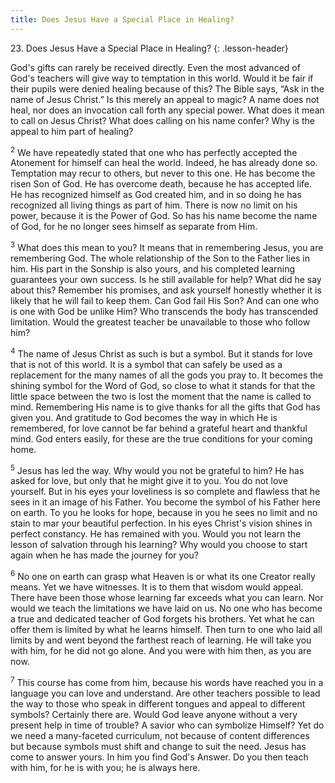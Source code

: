 ```yaml
---
title: Does Jesus Have a Special Place in Healing?
---
```


23\. Does Jesus Have a Special Place in Healing?
{: .lesson-header}

God's gifts can rarely be received directly. Even the most advanced of
God's teachers will give way to temptation in this world. Would it be
fair if their pupils were denied healing because of this? The Bible
says, “Ask in the name of Jesus Christ.” Is this merely an appeal to
magic? A name does not heal, nor does an invocation call forth any
special power. What does it mean to call on Jesus Christ? What does
calling on his name confer? Why is the appeal to him part of healing?

<sup>2</sup> We have repeatedly stated that one who has perfectly
accepted the Atonement for himself can heal the world. Indeed, he has
already done so. Temptation may recur to others, but never to this one.
He has become the risen Son of God. He has overcome death, because he
has accepted life. He has recognized himself as God created him, and in
so doing he has recognized all living things as part of him. There is
now no limit on his power, because it is the Power of God. So has his
name become the name of God, for he no longer sees himself as separate
from Him.

<sup>3</sup> What does this mean to you? It means that in remembering
Jesus, you are remembering God. The whole relationship of the Son to the
Father lies in him. His part in the Sonship is also yours, and his
completed learning guarantees your own success. Is he still available
for help? What did he say about this? Remember his promises, and ask
yourself honestly whether it is likely that he will fail to keep them.
Can God fail His Son? And can one who is one with God be unlike Him? Who
transcends the body has transcended limitation. Would the greatest
teacher be unavailable to those who follow him?

<sup>4</sup> The name of Jesus Christ as such is but a symbol. But it
stands for love that is not of this world. It is a symbol that can
safely be used as a replacement for the many names of all the gods you
pray to. It becomes the shining symbol for the Word of God, so close to
what it stands for that the little space between the two is lost the
moment that the name is called to mind. Remembering His name is to give
thanks for all the gifts that God has given you. And gratitude to God
becomes the way in which He is remembered, for love cannot be far behind
a grateful heart and thankful mind. God enters easily, for these are the
true conditions for your coming home.

<sup>5</sup> Jesus has led the way. Why would you not be grateful to
him? He has asked for love, but only that he might give it to you. You
do not love yourself. But in his eyes your loveliness is so complete and
flawless that he sees in it an image of his Father. You become the
symbol of his Father here on earth. To you he looks for hope, because in
you he sees no limit and no stain to mar your beautiful perfection. In
his eyes Christ's vision shines in perfect constancy. He has remained
with you. Would you not learn the lesson of salvation through his
learning? Why would you choose to start again when he has made the
journey for you?

<sup>6</sup> No one on earth can grasp what Heaven is or what its one
Creator really means. Yet we have witnesses. It is to them that wisdom
would appeal. There have been those whose learning far exceeds what you
can learn. Nor would we teach the limitations we have laid on us. No one
who has become a true and dedicated teacher of God forgets his brothers.
Yet what he can offer them is limited by what he learns himself. Then
turn to one who laid all limits by and went beyond the farthest reach of
learning. He will take you with him, for he did not go alone. And you
were with him then, as you are now.

<sup>7</sup> This course has come from him, because his words have
reached you in a language you can love and understand. Are other
teachers possible to lead the way to those who speak in different
tongues and appeal to different symbols? Certainly there are. Would God
leave anyone without a very present help in time of trouble? A savior
who can symbolize Himself? Yet do we need a many-faceted curriculum, not
because of content differences but because symbols must shift and change
to suit the need. Jesus has come to answer yours. In him you find God's
Answer. Do you then teach with him, for he is with you; he is always
here.


